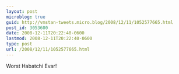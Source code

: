 ```yaml
---
layout: post
microblog: true
guid: http://vmstan-tweets.micro.blog/2008/12/11/1052577665.html
post_id: 3053600
date: 2008-12-11T20:22:40-0600
lastmod: 2008-12-11T20:22:40-0600
type: post
url: /2008/12/11/1052577665.html
---
```

Worst Habatchi Evar!
